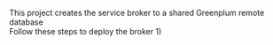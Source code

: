 
This project creates the service broker to a shared Greenplum remote database <br />
Follow these steps to deploy the broker
1)